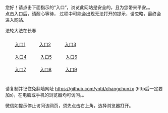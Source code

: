 您好！请点击下面指示的“入口”，浏览此网站是安全的，且为您带来平安。。 <br/>
点击入口后，请耐心等待， 过程中可能会出现无法打开的提示，请忽略，最终会进入网站. </br>

法轮大法在长春<br/>
<div style="padding:10px"><a style="margin:20px" target="_blank" href="https://dimcwd5bf60xq.cloudfront.net/2Qpsp?syushw" id="ccLink1" rel="nofollow">入口1</a> <a target="_blank" style="margin:20px" href="https://dwpt74ypoqley.cloudfront.net/2Qpsp?ppoac" id="ccLink2" rel="nofollow">入口2</a> <a style="margin:20px" target="_blank" href="https://d2s94ari0e465s.cloudfront.net/2Qpsp?oawrxnu" id="ccLink3" rel="nofollow">入口3</a></div>

<div style="padding:10px" ><a style="margin:20px" target="_blank" href="https://dimcwd5bf60xq.cloudfront.net/2Qpsp?syushw" id="ccLink4" rel="nofollow">入口4</a> <a style="margin:20px" href="https://dwpt74ypoqley.cloudfront.net/2Qpsp?ppoac" target="_blank" id="ccLink5" rel="nofollow">入口5</a> <a style="margin:20px" href="https://d2s94ari0e465s.cloudfront.net/2Qpsp?oawrxnu" target="_blank" id="ccLink6" rel="nofollow">入口6</a></div>

<div style="padding:10px"><a style="margin:20px" target="_blank" href="https://dimcwd5bf60xq.cloudfront.net/2Qpsp?syushw" id="ccLink7" rel="nofollow">入口7</a> <a style="margin:20px" href="https://dwpt74ypoqley.cloudfront.net/2Qpsp?ppoac" target="_blank" id="ccLink8" rel="nofollow">入口8</a> <a style="margin:20px" target="_blank" href="https://d2s94ari0e465s.cloudfront.net/2Qpsp?oawrxnu" id="ccLink9" rel="nofollow">入口9</a></div>

<br/>



请复制并记住免翻墙网址 https://github.com/yntd/changchunzx (http后一定要加s)，在电脑或手机的浏览器均可访问。。<br/>

微信如提示停止访问该网页，须先点击右上角，选择浏览器打开。

